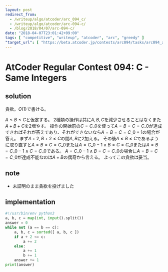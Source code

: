 ```yaml
---
layout: post
redirect_from:
  - /writeup/algo/atcoder/arc_094_c/
  - /writeup/algo/atcoder/arc-094-c/
  - /blog/2018/04/07/arc-094-c/
date: "2018-04-07T23:01:42+09:00"
tags: [ "competitive", "writeup", "atcoder", "arc", "greedy" ]
"target_url": [ "https://beta.atcoder.jp/contests/arc094/tasks/arc094_a" ]
---
```


# AtCoder Regular Contest 094: C - Same Integers

## solution

貪欲。$O(1)$で書ける。

$A \le B \le C$と仮定する。
$2$種類の操作は共に$A, B, C$を減少させることはなくまた$A + B + C$を$2$増やす。
操作の開始前の$C = C\_0$を使って$A = B = C = C\_0$が達成できればそれが答えであり、それができないなら$A = B = C = C\_0 + 1$の場合が答え。
まず$A + 2, B + 2 \le C$の間$A, B$に$2$加える。
その後$A \le B \le C$であるように取り直すと$A = B = C = C\_0$または$A = C\_0 - 1 \land B = C = C\_0$または$A = B = C\_0 - 1 \land C = C\_0$である。
$A = C\_0 - 1 \land B = C = C\_0$の場合に$A = B = C = C\_0$が達成不能なのは$A + B$の偶奇から言える。
よってこの貪欲は妥当。

## note

-   未証明のまま貪欲を投げました

## implementation

``` python
#!/usr/bin/env python3
a, b, c = map(int, input().split())
answer = 0
while not (a == b == c):
    a, b, c = sorted([ a, b, c ])
    if a + 2 <= c:
        a += 2
    else:
        a += 1
        b += 1
    answer += 1
print(answer)
```
